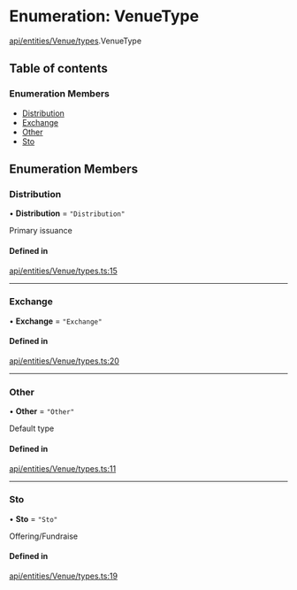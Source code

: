 # Enumeration: VenueType

[api/entities/Venue/types](../wiki/api.entities.Venue.types).VenueType

## Table of contents

### Enumeration Members

- [Distribution](../wiki/api.entities.Venue.types.VenueType#distribution)
- [Exchange](../wiki/api.entities.Venue.types.VenueType#exchange)
- [Other](../wiki/api.entities.Venue.types.VenueType#other)
- [Sto](../wiki/api.entities.Venue.types.VenueType#sto)

## Enumeration Members

### Distribution

• **Distribution** = ``"Distribution"``

Primary issuance

#### Defined in

[api/entities/Venue/types.ts:15](https://github.com/PolymeshAssociation/polymesh-sdk/blob/079537ad/src/api/entities/Venue/types.ts#L15)

___

### Exchange

• **Exchange** = ``"Exchange"``

#### Defined in

[api/entities/Venue/types.ts:20](https://github.com/PolymeshAssociation/polymesh-sdk/blob/079537ad/src/api/entities/Venue/types.ts#L20)

___

### Other

• **Other** = ``"Other"``

Default type

#### Defined in

[api/entities/Venue/types.ts:11](https://github.com/PolymeshAssociation/polymesh-sdk/blob/079537ad/src/api/entities/Venue/types.ts#L11)

___

### Sto

• **Sto** = ``"Sto"``

Offering/Fundraise

#### Defined in

[api/entities/Venue/types.ts:19](https://github.com/PolymeshAssociation/polymesh-sdk/blob/079537ad/src/api/entities/Venue/types.ts#L19)
